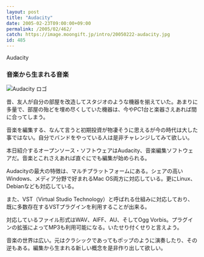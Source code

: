 ```yaml
---
layout: post
title: "Audacity"
date: 2005-02-23T09:00:00+09:00
permalink: /2005/02/462/
catch: https://image.moongift.jp/intro/20050222-audacity.jpg
id: 485
---
```

Audacity  
<!--more-->

### 音楽から生まれる音楽
  

![Audacity ロゴ](https://image.moongift.jp/intro/20050222-audacity.jpg "Audacity ロゴ")

  

昔、友人が自分の部屋を改造してスタジオのような機器を揃えていた。あまりに多量で、部屋の殆どを埋め尽くしていた機器は、今やPC1台と楽器さえあれば間に合ってしまう。

  

音楽を編集する、なんて言うと初期投資が物凄そうに思えるが今の時代は大した事ではない。自分でバンドをやっている人は是非チャレンジしてみて欲しい。

  

本日紹介するオープンソース・ソフトウェアはAudacity、音楽編集ソフトウェアだ。音楽とこれさえあれば直ぐにでも編集が始められる。

  

Audacityの最大の特徴は、マルチプラットフォームにある。シェアの高いWindows、メディア分野で好まれるMac OS両方に対応している。更にLinux、Debianなども対応している。

  

また、VST（Virtual Studio Technology）と呼ばれる仕組みに対応しており、既に多数存在するVSTプラグインを利用することが出来る。

  

対応しているファイル形式はWAV、AIFF、AU、そしてOgg Vorbis。プラグインの拡張によってMP3も利用可能になる。いたせり付くせりと言えよう。

  

音楽の世界は広い。元はクラシックであってもポップのように演奏したり、その逆もある。編集から生まれる新しい概念を是非作り出して欲しい。


